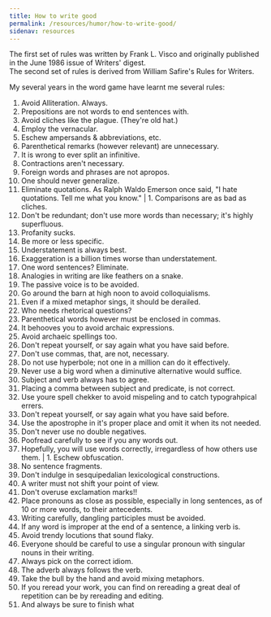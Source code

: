 ```yaml
---
title: How to write good
permalink: /resources/humor/how-to-write-good/
sidenav: resources
---
```


The first set of rules was written by Frank L. Visco and originally published in the June 1986 issue of Writers' digest.<br>
The second set of rules is derived from William Safire's Rules for Writers.

My several years in the word game have learnt me several rules:

1. Avoid Alliteration. Always.
2. Prepositions are not words to end sentences with.
3. Avoid cliches like the plague. (They're old hat.)
4. Employ the vernacular.
5. Eschew ampersands & abbreviations, etc.
6. Parenthetical remarks (however relevant) are unnecessary.
7. It is wrong to ever split an infinitive.
8. Contractions aren't necessary.
9. Foreign words and phrases are not apropos.
10. One should never generalize.
11. Eliminate quotations. As Ralph Waldo Emerson once said, "I hate quotations. Tell me what you know." | 1\. Comparisons are as bad as cliches.
12. Don't be redundant; don't use more words than necessary; it's highly superfluous.
13. Profanity sucks.
14. Be more or less specific.
15. Understatement is always best.
16. Exaggeration is a billion times worse than understatement.
17. One word sentences? Eliminate.
18. Analogies in writing are like feathers on a snake.
19. The passive voice is to be avoided.
20. Go around the barn at high noon to avoid colloquialisms.
21. Even if a mixed metaphor sings, it should be derailed.
22. Who needs rhetorical questions?
23. Parenthetical words however must be enclosed in commas.
24. It behooves you to avoid archaic expressions.
25. Avoid archaeic spellings too.
26. Don't repeat yourself, or say again what you have said before.
27. Don't use commas, that, are not, necessary.
28. Do not use hyperbole; not one in a million can do it effectively.
29. Never use a big word when a diminutive alternative would suffice.
30. Subject and verb always has to agree.
31. Placing a comma between subject and predicate, is not correct.
32. Use youre spell chekker to avoid mispeling and to catch typograhpical errers.
33. Don't repeat yourself, or say again what you have said before.
34. Use the apostrophe in it's proper place and omit it when its not needed.
35. Don't never use no double negatives.
36. Poofread carefully to see if you any words out.
37. Hopefully, you will use words correctly, irregardless of how others use them. | 1\. Eschew obfuscation.
38. No sentence fragments.
39. Don't indulge in sesquipedalian lexicological constructions.
40. A writer must not shift your point of view.
41. Don't overuse exclamation marks!!
42. Place pronouns as close as possible, especially in long sentences, as of 10 or more words, to their antecedents.
43. Writing carefully, dangling participles must be avoided.
44. If any word is improper at the end of a sentence, a linking verb is.
45. Avoid trendy locutions that sound flaky.
46. Everyone should be careful to use a singular pronoun with singular nouns in their writing.
47. Always pick on the correct idiom.
48. The adverb always follows the verb.
49. Take the bull by the hand and avoid mixing metaphors.
50. If you reread your work, you can find on rereading a great deal of repetition can be by rereading and editing.
51. And always be sure to finish what
